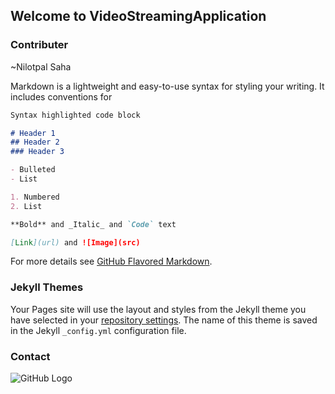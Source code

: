 ## Welcome to VideoStreamingApplication

### Contributer
~Nilotpal Saha

Markdown is a lightweight and easy-to-use syntax for styling your writing. It includes conventions for

```markdown
Syntax highlighted code block

# Header 1
## Header 2
### Header 3

- Bulleted
- List

1. Numbered
2. List

**Bold** and _Italic_ and `Code` text

[Link](url) and ![Image](src)
```

For more details see [GitHub Flavored Markdown](https://guides.github.com/features/mastering-markdown/).

### Jekyll Themes

Your Pages site will use the layout and styles from the Jekyll theme you have selected in your [repository settings](https://github.com/nilotpal-saha/VideoStreamingApplication/settings). The name of this theme is saved in the Jekyll `_config.yml` configuration file.

### Contact
![GitHub Logo](https://lh3.googleusercontent.com/-cqUaSO7rG7E/WI_7p7QdILI/AAAAAAAAB20/2LEEIoQ6knY0fJrGaXNJedj-0Oj6-YlnwCEwYBhgL/w139-h140-p/FB_IMG_1485830950189.jpg)


<!--Having trouble with Pages? Check out our [documentation](https://help.github.com/categories/github-pages-basics/) or [contact support](https://github.com/contact) and we’ll help you sort it out.-->
